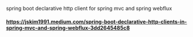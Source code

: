 spring boot declarative http client for spring mvc and spring webflux

####    https://jskim1991.medium.com/spring-boot-declarative-http-clients-in-spring-mvc-and-spring-webflux-3dd2645485c8

